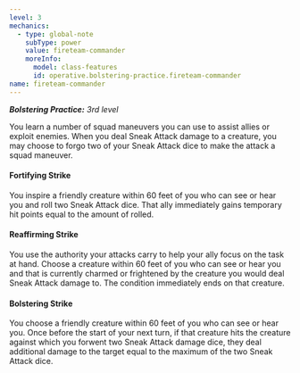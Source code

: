```yaml
---
level: 3
mechanics:
  - type: global-note
    subType: power
    value: fireteam-commander
    moreInfo:
      model: class-features
      id: operative.bolstering-practice.fireteam-commander
name: fireteam-commander
---
```

_**Bolstering Practice:** 3rd level_
You learn a number of squad maneuvers you can use to assist allies or exploit enemies. When you deal Sneak Attack damage to a creature, you may choose to forgo two of your Sneak Attack dice to make the attack a squad maneuver.
#### Fortifying Strike
You inspire a friendly creature within 60 feet of you who can see or hear you and roll two Sneak Attack dice. That ally immediately gains temporary hit points equal to the amount of rolled.
#### Reaffirming Strike
You use the authority your attacks carry to help your ally focus on the task at hand. Choose a creature within 60 feet of you who can see or hear you and that is currently charmed or frightened by the creature you would deal Sneak Attack damage to. The condition immediately ends on that creature.
#### Bolstering Strike
You choose a friendly creature within 60 feet of you who can see or hear you. Once before the start of your next turn, if that creature hits the creature against which you forwent two Sneak Attack damage dice, they deal additional damage to the target equal to the maximum of the two Sneak Attack dice.